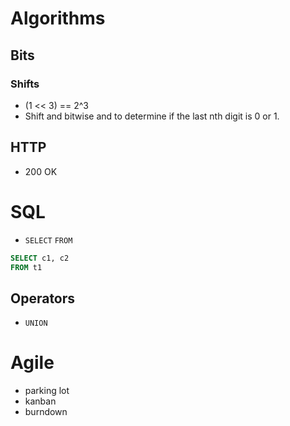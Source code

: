 # Algorithms

## Bits

### Shifts

- (1 << 3) == 2^3
- Shift and bitwise and to determine if the last nth digit is 0 or 1.

## HTTP

- 200 OK

# SQL

- `SELECT` `FROM`

```sql
SELECT c1, c2
FROM t1
```

## Operators

- `UNION`

# Agile

- parking lot
- kanban
- burndown



